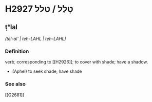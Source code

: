 # H2927 טְלַל / טלל

## ṭᵉlal

_(tel-al' | teh-LAHL | teh-LAHL)_

### Definition

verb; corresponding to [[H2926]]; to cover with shade; have a shadow.

- (Aphel) to seek shade, have shade
### See also

[[G2681]]

